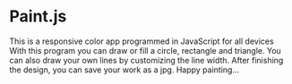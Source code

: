 # Paint.js
This is a responsive color app programmed in JavaScript for all devices
With this program you can draw or fill a circle, rectangle and triangle. 
You can also draw your own lines by customizing the line width.
After finishing the design, you can save your work as a jpg.
Happy painting...
